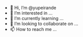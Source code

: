 - 👋 Hi, I’m @yupeirande
- 👀 I’m interested in ...
- 🌱 I’m currently learning ...
- 💞️ I’m looking to collaborate on ...
- 📫 How to reach me ...

<!---
yupeirande/yupeirande is a ✨ special ✨ repository because its `README.md` (this file) appears on your GitHub profile.
You can click the Preview link to take a look at your changes.
--->
